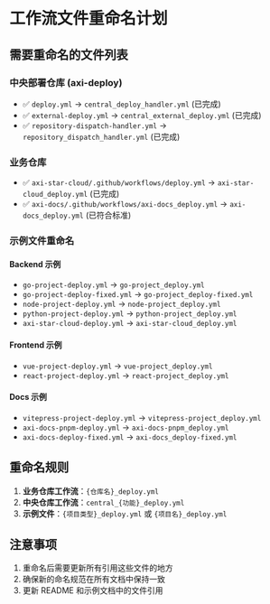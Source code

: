 # 工作流文件重命名计划

## 需要重命名的文件列表

### 中央部署仓库 (axi-deploy)
- ✅ `deploy.yml` → `central_deploy_handler.yml` (已完成)
- ✅ `external-deploy.yml` → `central_external_deploy.yml` (已完成)
- ✅ `repository-dispatch-handler.yml` → `repository_dispatch_handler.yml` (已完成)

### 业务仓库
- ✅ `axi-star-cloud/.github/workflows/deploy.yml` → `axi-star-cloud_deploy.yml` (已完成)
- ✅ `axi-docs/.github/workflows/axi-docs_deploy.yml` → `axi-docs_deploy.yml` (已符合标准)

### 示例文件重命名

#### Backend 示例
- `go-project-deploy.yml` → `go-project_deploy.yml`
- `go-project-deploy-fixed.yml` → `go-project_deploy-fixed.yml`
- `node-project-deploy.yml` → `node-project_deploy.yml`
- `python-project-deploy.yml` → `python-project_deploy.yml`
- `axi-star-cloud-deploy.yml` → `axi-star-cloud_deploy.yml`

#### Frontend 示例
- `vue-project-deploy.yml` → `vue-project_deploy.yml`
- `react-project-deploy.yml` → `react-project_deploy.yml`

#### Docs 示例
- `vitepress-project-deploy.yml` → `vitepress-project_deploy.yml`
- `axi-docs-pnpm-deploy.yml` → `axi-docs-pnpm_deploy.yml`
- `axi-docs-deploy-fixed.yml` → `axi-docs_deploy-fixed.yml`

## 重命名规则

1. **业务仓库工作流**：`{仓库名}_deploy.yml`
2. **中央仓库工作流**：`central_{功能}_deploy.yml`
3. **示例文件**：`{项目类型}_deploy.yml` 或 `{项目名}_deploy.yml`

## 注意事项

1. 重命名后需要更新所有引用这些文件的地方
2. 确保新的命名规范在所有文档中保持一致
3. 更新 README 和示例文档中的文件引用 